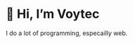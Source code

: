 # 👋 Hi, I’m Voytec

I do a lot of programming, especailly web. 

<!---
wojo1206/wojo1206 is a ✨ special ✨ repository because its `README.md` (this file) appears on your GitHub profile.
You can click the Preview link to take a look at your changes.
--->
